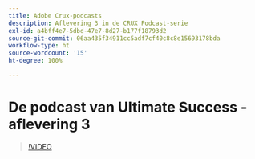 ```yaml
---
title: Adobe Crux-podcasts
description: Aflevering 3 in de CRUX Podcast-serie
exl-id: a4bff4e7-5dbd-47e7-8d27-b177f18793d2
source-git-commit: 06aa435f34911cc5adf7cf40c8c8e15693178bda
workflow-type: ht
source-wordcount: '15'
ht-degree: 100%

---
```


# De podcast van Ultimate Success - aflevering 3

>[!VIDEO](https://video.tv.adobe.com/v/3428675?quality=12learn=on)
